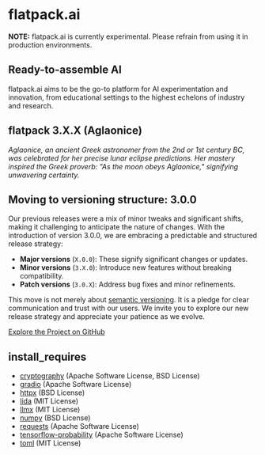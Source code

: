 # flatpack.ai

**NOTE:** flatpack.ai is currently experimental. Please refrain from using it in production environments.

## Ready-to-assemble AI

flatpack.ai aims to be the go-to platform for AI experimentation and innovation, from educational settings to the
highest echelons of industry and research.

## flatpack 3.X.X (Aglaonice)

*Aglaonice, an ancient Greek astronomer from the 2nd or 1st century BC, was celebrated for her precise lunar eclipse
predictions. Her mastery inspired the Greek proverb: "As the moon obeys Aglaonice," signifying unwavering certainty.*

## Moving to versioning structure: 3.0.0

Our previous releases were a mix of minor tweaks and significant shifts, making it challenging to anticipate the nature
of changes. With the introduction of version 3.0.0, we are embracing a predictable and structured release strategy:

- **Major versions** (`X.0.0`): These signify significant changes or updates.
- **Minor versions** (`3.X.0`): Introduce new features without breaking compatibility.
- **Patch versions** (`3.0.X`): Address bug fixes and minor refinements.

This move is not merely about [semantic versioning](https://semver.org/). It is a pledge for clear communication and
trust with our users. We invite you to explore our new release strategy and appreciate your patience as we evolve.

[Explore the Project on GitHub](https://github.com/romlingroup/flatpack-ai)

## install_requires

- [cryptography](https://pypi.org/project/cryptography/) (Apache Software License, BSD License)
- [gradio](https://pypi.org/project/gradio/) (Apache Software License)
- [httpx](https://pypi.org/project/httpx/) (BSD License)
- [lida](https://pypi.org/project/lida/) (MIT License)
- [llmx](https://pypi.org/project/llmx/) (MIT License)
- [numpy](https://pypi.org/project/numpy/) (BSD License)
- [requests](https://pypi.org/project/requests/) (Apache Software License)
- [tensorflow-probability](https://pypi.org/project/tensorflow-probability/) (Apache Software License)
- [toml](https://pypi.org/project/toml/) (MIT License)